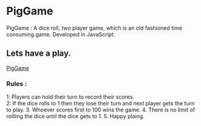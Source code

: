 # PigGame
PigGame : A dice roll, two player game, which is an old fashioned time consuming game. Developed in JavaScript.

## Lets have a play.
[PigGame](https://abieproject04-piggame.netlify.app/)

### Rules : 
1: Players can hold their turn to record their scores. <br>
2: If the dice rolls to 1 then they lose their turn and next player gets the turn to play.
3. Whoever scores first to 100 wins the game.
4. There is no limit of roilling the dice until the dice gets to 1.
5. Happy plaing.
